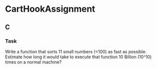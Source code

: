 # CartHookAssignment

## C

### Task
Write a function that sorts 11 small numbers (<100) as fast as possible. Estimate how long it would take to execute that function 10 Billion (10^10) times on a normal machine?